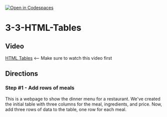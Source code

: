 [![Open in Codespaces](https://classroom.github.com/assets/launch-codespace-2972f46106e565e64193e422d61a12cf1da4916b45550586e14ef0a7c637dd04.svg)](https://classroom.github.com/open-in-codespaces?assignment_repo_id=21092659)
# 3-3-HTML-Tables

## Video
[HTML Tables](https://youtu.be/UL3Gvq2zOLs) <-- Make sure to watch this video first

## Directions 
### Step #1 - Add rows of meals <br>
This is a webpage to show the dinner menu for a restaurant. We've created the initial table with three columns for the meal, ingredients, and price. Now, add three rows of data to the table, one row for each meal.
